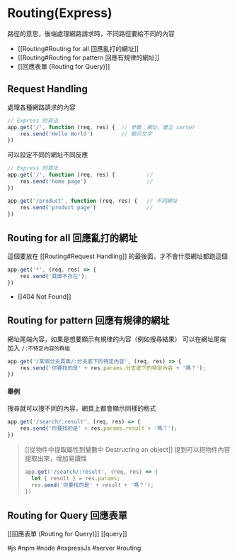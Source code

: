 # Routing(Express)
路徑的意思，後端處理網路請求時，不同路徑要給不同的內容
- [[Routing#Routing for all 回應亂打的網址]]
- [[Routing#Routing for pattern 回應有規律的網址]]
- [[回應表單 (Routing for Query)]]


## Request Handling
處理各種網路請求的內容
```js
// Express 的寫法
app.get('/', function (req, res) {	// 參數：網址，建立 server
	res.send('Hello World')			// 顯示文字
})
```
可以設定不同的網址不同反應
```js
// Express 的寫法
app.get('/', function (req, res) {			// 
	res.send('home page')					// 
})

app.get('/product', function (req, res) {	// 不同網址
	res.send('product page')				// 
})
```

## Routing for all 回應亂打的網址
這個要放在 [[Routing#Request Handling]] 的最後面，才不會什麼網址都跑這個
```js
app.get('*', (req, res) => {
	res.send('頁面不存在');
})
```
- [[404 Not Found]]


## Routing for pattern 回應有規律的網址
網址尾端內容，如果是想要顯示有規律的內容（例如搜尋結果）
可以在網址尾端加入 `/:不特定內容的群組`
```js
app.get('/某個分支頁面/:分支底下的特定內容', (req, res) => {
	res.send('你要找的是' + res.params.分支底下的特定內容 + '嗎？');
})
```
#### 舉例
搜尋就可以搜不同的內容，網頁上都會顯示同樣的格式
```js
app.get('/search/:result', (req, res) => {
	res.send('你要找的是' + res.params.result + '嗎？');
})
```

>[[從物件中提取屬性到變數中 Destructing an object]] 提到可以把物件內容提取出來，增加易讀性
>```js
>app.get('/search/:result', (req, res) => {
>	let { result } = res.params;
>	res.send('你要找的是' + result + '嗎？');
>})
>```
## Routing for Query 回應表單
[[回應表單 (Routing for Query)]]
[[query]]

#js #npm #node #expressJs #server #routing 